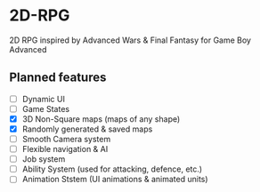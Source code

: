 # 2D-RPG

2D RPG inspired by Advanced Wars &amp; Final Fantasy for Game Boy Advanced

## Planned features

  - [ ] Dynamic UI
  - [ ] Game States
  - [x] 3D Non-Square maps (maps of any shape)
  - [x] Randomly generated & saved maps
  - [ ] Smooth Camera system
  - [ ] Flexible navigation & AI
  - [ ] Job system
  - [ ] Ability System (used for attacking, defence, etc.)
  - [ ] Animation Ststem (UI animations & animated units)
